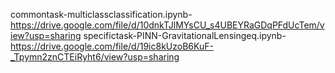 commontask-multiclassclassification.ipynb-https://drive.google.com/file/d/10dnkTJlMYsCU_s4UBEYRaGDqPFdUcTem/view?usp=sharing
specifictask-PINN-GravitationalLensingeq.ipynb-https://drive.google.com/file/d/19ic8kUzoB6KuF-_Tpymn2znCTEiRyht6/view?usp=sharing
